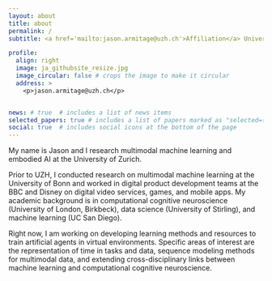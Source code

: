 ```yaml
---
layout: about
title: about
permalink: /
subtitle: <a href='mailto:jason.armitage@uzh.ch'>Affiliation</a> University of Zurich

profile:
  align: right
  image: ja_githubsite_resize.jpg
  image_circular: false # crops the image to make it circular
  address: >
    <p>jason.armitage@uzh.ch</p>


news: # true  # includes a list of news items
selected_papers: true # includes a list of papers marked as "selected={true}"
social: true  # includes social icons at the bottom of the page
---
```


My name is Jason and I research multimodal machine learning and embodied AI at the University of Zurich. 

Prior to UZH, I conducted research on multimodal machine learning at the University of Bonn and worked in digital product development teams at the BBC and Disney on digital video services, games, and mobile apps. My academic background is in computational cognitive neuroscience (University of London, Birkbeck), data science (University of Stirling), and machine learning (UC San Diego).

Right now, I am working on developing learning methods and resources to train artificial agents in virtual environments. Specific areas of interest are the representation of time in tasks and data, sequence modeling methods for multimodal data, and extending cross-disciplinary links between machine learning and computational cognitive neuroscience. 


